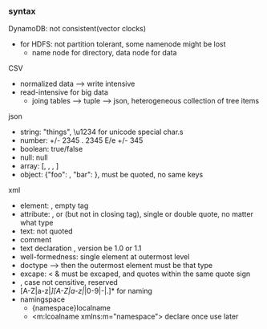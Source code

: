 ### syntax

DynamoDB: not consistent(vector clocks)
- for HDFS: not partition tolerant, some namenode might be lost
  - name node for directory, data node for data

CSV
- normalized data --> write intensive
- read-intensive for big data
  - joing tables --> tuple --> json, heterogeneous collection of tree items

json
- string: "things", \u1234 for unicode special char.s
- number: +/- 2345 . 2345 E/e +/- 345
- boolean: true/false
- null: null
- array: [, , , ]
- object: {"foo": , "bar": }, must be quoted, no same keys

xml
- element: <opentag> </closingtag>, <bar/> empty tag
- attribute: <key attr="value"/>, or <key attr="value">(but not in closing tag), single or double quote, no matter what type
- text: <something>not quoted</something>
- comment <!-- comment -->
- text declaration <?xml version="something" encoding="UTF-8"?>, version be 1.0 or 1.1
- well-formedness: single element at outermost level
- doctype --> then the outermost element must be that type
- excape: < & must be excaped, and quotes within the same quote sign
- <xml>, case not censitive, reserved
- [A-Z|a-z|_][A-Z|a-z|_|0-9|-|.]* for naming
- namingspace
  - {namespace}localname
  - <m:lcoalname xmlns:m="namespace"> declare once use later